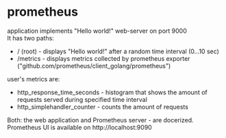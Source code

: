 # prometheus
application implements "Hello world!" web-server on port 9000  
 It has two paths: 
 + / (root) - displays "Hello world!" after a random time interval (0...10 sec)
 + /metrics - displays metrics collected by prometheus exporter ("github.com/prometheus/client_golang/prometheus")

user's metrics are:
 + http_response_time_seconds - histogram that shows the amount of requests served during specified time interval
 + http_simplehandler_counter - counts the amount of requests

Both: the web application and Prometheus server - are docerized.  
Prometheus UI is available on http://localhost:9090 
